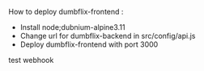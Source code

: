 How to deploy dumbflix-frontend :
- Install node;dubnium-alpine3.11
- Change url for dumbflix-backend in src/config/api.js
- Deploy dumbflix-frontend with port 3000

test webhook
